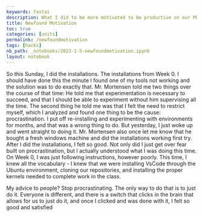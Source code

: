 ```yaml
---
keywords: fastai
description: What I did to be more motivated to be productive on our PBL
title: Newfound Motivation
toc: true
categories: [units]
permalink: /newfoundmotivation
tags: [hacks]
nb_path: _notebooks/2023-1-5-newfoundmotivation.ipynb
layout: notebook
---
```


<!--
#################################################
### THIS FILE WAS AUTOGENERATED! DO NOT EDIT! ###
#################################################
# file to edit: _notebooks/2023-1-5-newfoundmotivation.ipynb
-->

<div class="container" id="notebook-container">
        
<div class="cell border-box-sizing text_cell rendered"><div class="inner_cell">
<div class="text_cell_render border-box-sizing rendered_html">
<p>So this Sunday, I did the installations. The installations from Week 0. I should have done this the minute I found one of my tools not working and the solution was to do exactly that. Mr. Mortensen told me two things over the course of that time: He told me that experimentation is necessary to succeed, and that I should be able to experiment without him supervising all the time. The second thing he told me was that I felt the need to restrict myself, which I analyzed and found one thing to be the cause: procrastination. I put off re-installing and experimenting with environments for months, and that was a wrong thing to do. But yesterday, I just woke up and went straight to doing it. Mr. Mortensen also once let me know that he bought a fresh windows machine and did the installations working first try. After I did the installations, I felt so good. Not only did I just get over fear built on procrastination, but I actually understood what I was doing this time. On Week 0, I was just following instructions, however poorly. This time, I knew all the vocabulary - I knew that we were installing VsCode through the Ubuntu environment, cloning our repositories, and installing the proper kernels needed to complete work in the class.</p>
<p>My advice to people? Stop procrastinating. The only way to do that is to just do it. Everyone is different, and there is a switch that clicks in the brain that allows for us to just do it, and once I clicked and was done with it, I felt so good and satisfied</p>

</div>
</div>
</div>
</div>
 

